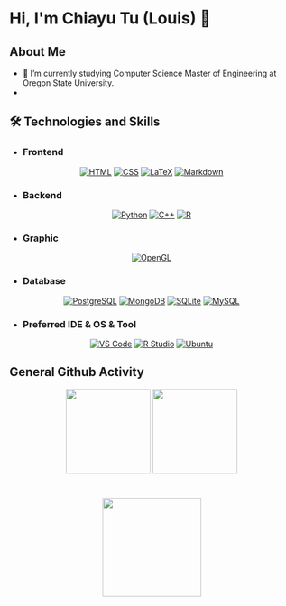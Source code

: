 # Hi, I'm Chiayu Tu (Louis) 👋

## About Me
- 🌱 I’m currently studying Computer Science Master of Engineering at Oregon State University.
- 

## 🛠 Technologies and Skills

- ### Frontend

<p align = "center">
  <a href="#"><img alt="HTML" src="https://img.shields.io/badge/-HTML-E34F26?style=flat-square&logo=html5&logoColor=white"></a>
  <a href="#"><img alt="CSS" src="https://img.shields.io/badge/-CSS-1572B6?style=flat-square&logo=css3&logoColor=white"></a>
  <a href="#"><img alt="LaTeX" src="https://img.shields.io/badge/-LaTeX-008080?style=flat-square&logo=latex&logoColor=white"></a>
  <a href="#"><img alt="Markdown" src="https://img.shields.io/badge/-Markdown-000000?style=flat-square&logo=markdown&logoColor=white"></a>
</p>

- ### Backend

<p align = "center">
  <a href="#"><img alt="Python" src="https://img.shields.io/badge/-Python-3776AB?style=flat-square&logo=python&logoColor=white"></a>
  <a href="#"><img alt="C++" src="https://img.shields.io/badge/-C++-00599C?style=flat-square&logo=cplusplus&logoColor=white"></a>
  <a href="#"><img alt="R" src="https://img.shields.io/badge/-R-276DC3?style=flat-square&logo=r&logoColor=white"></a>
</p>

- ### Graphic

<p align = "center">
    <a href="#"><img alt="OpenGL" src="https://img.shields.io/badge/-OpenGL-5586A4?style=flat-square&logo=opengl&logoColor=white"></a>
</p>

- ### Database

<p align="center">
  <a href="#"><img alt="PostgreSQL" src="https://img.shields.io/badge/-PostgreSQL-336791?style=flat-square&logo=postgresql&logoColor=white"></a>
  <a href="#"><img alt="MongoDB" src="https://img.shields.io/badge/-MongoDB-47A248?style=flat-square&logo=mongodb&logoColor=white"></a>
  <a href="#"><img alt="SQLite" src="https://img.shields.io/badge/-SQLite-003B57?style=flat-square&logo=sqlite&logoColor=white"></a>
  <a href="#"><img alt="MySQL" src="https://img.shields.io/badge/-MySQL-4479A1?style=flat-square&logo=mysql&logoColor=white"></a>
</p>


- ### Preferred IDE & OS & Tool

<p align="center">
  <a href="#"><img alt="VS Code" src="https://img.shields.io/badge/-VS%20Code-007ACC?style=flat-square&logo=visual-studio-code&logoColor=white"></a>
  <a href="#"><img alt="R Studio" src="https://img.shields.io/badge/-R%20Studio-75AADB?style=flat-square&logo=rstudio&logoColor=white"></a>
  <a href="#"><img alt="Ubuntu" src="https://img.shields.io/badge/-Ubuntu-E95420?style=flat-square&logo=ubuntu&logoColor=white"></a>
</p>

## General Github Activity

<p align='center'>
   <a href="https://github-readme-stats.vercel.app/api?username=romankh3&show_icons=true&count_private=true">
       <img height=150 src="https://github-readme-stats.vercel.app/api?username=romankh3&show_icons=true&count_private=true"/></a>
   <a href="https://github.com/romankh3/github-readme-stats">
       <img height=150 src="https://github-readme-stats.vercel.app/api/top-langs/?username=romankh3&layout=compact"/></a>
</p>

<div align="center" style="margin: 40px 0">
   <a href="https://github.com/romankh3/github-profile-views-counter">
       <img width="175px" src="https://komarev.com/ghpvc/?username=romankh3&color=DE002D">
   </a>
</div>


<!--
**ChiayuTu2/ChiayuTu2** is a ✨ _special_ ✨ repository because its `README.md` (this file) appears on your GitHub profile.

Here are some ideas to get you started:

- 🔭 I’m currently working on ...
- 🌱 I’m currently learning ...
- 👯 I’m looking to collaborate on ...
- 🤔 I’m looking for help with ...
- 💬 Ask me about ...
- 📫 How to reach me: ...
- 😄 Pronouns: ...
- ⚡ Fun fact: ...
-->
